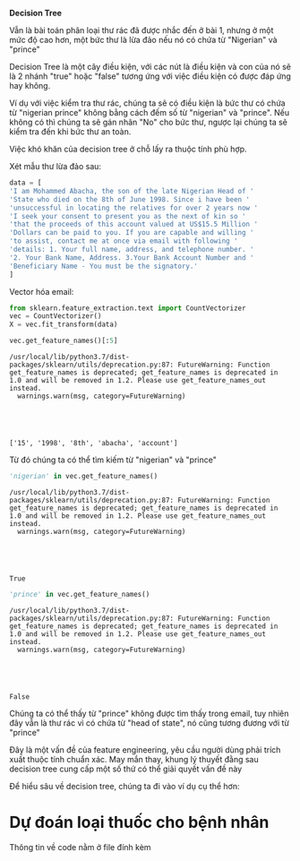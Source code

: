 **Decision Tree**

Vẫn là bài toán phân loại thư rác đã được nhắc đến ở bài 1, nhưng ở một mức độ cao hơn, một bức thư là lừa đảo nếu nó có chứa từ "Nigerian" và "prince"

Decision Tree là một cây điều kiện, với các nút là điều kiện và con của nó sẽ là 2 nhánh "true" hoặc "false" tương ứng với việc điều kiện có được đáp ứng hay không.

Ví dụ với việc kiểm tra thư rác, chúng ta sẽ có điều kiện là bức thư có chứa từ "nigerian prince" không bằng cách đếm số từ "nigerian" và "prince". Nếu không có thì chúng ta sẽ gán nhãn "No" cho bức thư, ngược lại chúng ta sẽ kiểm tra đến khi bức thư an toàn.

Việc khó khăn của decision tree ở chỗ lấy ra thuộc tính phù hợp.

Xét mẫu thư lừa đảo sau:


```python
data = [
'I am Mohammed Abacha, the son of the late Nigerian Head of '
'State who died on the 8th of June 1998. Since i have been '
'unsuccessful in locating the relatives for over 2 years now '
'I seek your consent to present you as the next of kin so '
'that the proceeds of this account valued at US$15.5 Million '
'Dollars can be paid to you. If you are capable and willing '
'to assist, contact me at once via email with following '
'details: 1. Your full name, address, and telephone number. '
'2. Your Bank Name, Address. 3.Your Bank Account Number and '
'Beneficiary Name - You must be the signatory.'
]

```

Vector hóa email:


```python
from sklearn.feature_extraction.text import CountVectorizer
vec = CountVectorizer()
X = vec.fit_transform(data)

vec.get_feature_names()[:5]
```

    /usr/local/lib/python3.7/dist-packages/sklearn/utils/deprecation.py:87: FutureWarning: Function get_feature_names is deprecated; get_feature_names is deprecated in 1.0 and will be removed in 1.2. Please use get_feature_names_out instead.
      warnings.warn(msg, category=FutureWarning)





    ['15', '1998', '8th', 'abacha', 'account']



Từ đó chúng ta có thể tìm kiếm từ "nigerian" và "prince"


```python
'nigerian' in vec.get_feature_names()
```

    /usr/local/lib/python3.7/dist-packages/sklearn/utils/deprecation.py:87: FutureWarning: Function get_feature_names is deprecated; get_feature_names is deprecated in 1.0 and will be removed in 1.2. Please use get_feature_names_out instead.
      warnings.warn(msg, category=FutureWarning)





    True




```python
'prince' in vec.get_feature_names()
```

    /usr/local/lib/python3.7/dist-packages/sklearn/utils/deprecation.py:87: FutureWarning: Function get_feature_names is deprecated; get_feature_names is deprecated in 1.0 and will be removed in 1.2. Please use get_feature_names_out instead.
      warnings.warn(msg, category=FutureWarning)





    False



Chúng ta có thể thấy từ "prince" không được tìm thấy trong email, tuy nhiên đây vẫn là thư rác vì có chứa từ "head of state", nó cũng tương đương với từ "prince"

Đây là một vấn đề của feature engineering, yêu cầu người dùng phải trích xuất thuộc tính chuẩn xác. May mắn thay, khung lý thuyết đằng sau decision tree cung cấp một số thứ có thể giải quyết vấn đề này

Để hiểu sâu về decision tree, chúng ta đi vào ví dụ cụ thể hơn:


# Dự đoán loại thuốc cho bệnh nhân

Thông tin về code nằm ở file đính kèm

